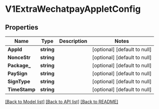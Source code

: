 # V1ExtraWechatpayAppletConfig

## Properties
Name | Type | Description | Notes
------------ | ------------- | ------------- | -------------
**AppId** | **string** |  | [optional] [default to null]
**NonceStr** | **string** |  | [optional] [default to null]
**Package_** | **string** |  | [optional] [default to null]
**PaySign** | **string** |  | [optional] [default to null]
**SignType** | **string** |  | [optional] [default to null]
**TimeStamp** | **string** |  | [optional] [default to null]

[[Back to Model list]](../README.md#documentation-for-models) [[Back to API list]](../README.md#documentation-for-api-endpoints) [[Back to README]](../README.md)


